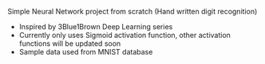 Simple Neural Network project from scratch
(Hand written digit recognition)

- Inspired by 3Blue1Brown Deep Learning series
- Currently only uses Sigmoid activation function, other activation functions will be updated soon
- Sample data used from MNIST database

